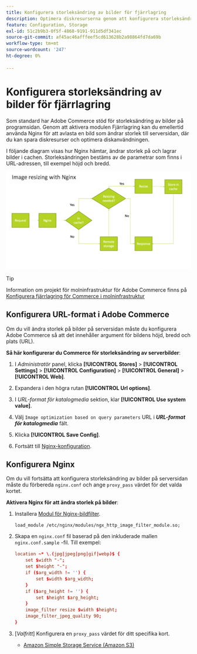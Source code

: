 ```yaml
---
title: Konfigurera storleksändring av bilder för fjärrlagring
description: Optimera diskresurserna genom att konfigurera storleksändring av bilder på serversidan.
feature: Configuration, Storage
exl-id: 51c2b9b3-0f5f-4868-9191-911d5df341ec
source-git-commit: af45ac46afffeef5cd613628b2a98864fd7da69b
workflow-type: tm+mt
source-wordcount: '247'
ht-degree: 0%

---
```


# Konfigurera storleksändring av bilder för fjärrlagring

Som standard har Adobe Commerce stöd för storleksändring av bilder på programsidan. Genom att aktivera modulen Fjärrlagring kan du emellertid använda Nginx för att avlasta en bild som ändrar storlek till serversidan, där du kan spara diskresurser och optimera diskanvändningen.

I följande diagram visas hur Nginx hämtar, ändrar storlek på och lagrar bilder i cachen. Storleksändringen bestäms av de parametrar som finns i URL-adressen, till exempel höjd och bredd.

![bildstorlek](../../assets/configuration/remote-storage-nginx-image-resize.png)

>[!TIP]
>
>Information om projekt för molninfrastruktur för Adobe Commerce finns på [Konfigurera fjärrlagring för Commerce i molninfrastruktur](cloud-support.md)

## Konfigurera URL-format i Adobe Commerce

Om du vill ändra storlek på bilder på serversidan måste du konfigurera Adobe Commerce så att det innehåller argument för bildens höjd, bredd och plats (URL).

**Så här konfigurerar du Commerce för storleksändring av serverbilder**:

1. I _Administratör_ panel, klicka **[!UICONTROL Stores]** > **[!UICONTROL Settings]** > **[!UICONTROL Configuration]** > **[!UICONTROL General]** > **[!UICONTROL Web]**.

1. Expandera i den högra rutan **[!UICONTROL Url options]**.

1. I _URL-format för katalogmedia_ sektion, klar **[!UICONTROL Use system value]**.

1. Välj `Image optimization based on query parameters` URL i **_URL-format för katalogmedia_** fält.

1. Klicka **[!UICONTROL Save Config]**.

1. Fortsätt till [Nginx-konfiguration](#configure-nginx).

## Konfigurera Nginx

Om du vill fortsätta att konfigurera storleksändring av bilder på serversidan måste du förbereda `nginx.conf` och ange `proxy_pass` värdet för det valda kortet.

**Aktivera Nginx för att ändra storlek på bilder**:

1. Installera [Modul för Nginx-bildfilter][nginx-module].

   ```shell
   load_module /etc/nginx/modules/ngx_http_image_filter_module.so;
   ```

1. Skapa en `nginx.conf` fil baserad på den inkluderade mallen `nginx.conf.sample` -fil. Till exempel:

   ```conf
   location ~* \.(jpg|jpeg|png|gif|webp)$ {
       set $width "-";
       set $height "-";
       if ($arg_width != '') {
           set $width $arg_width;
       }
       if ($arg_height != '') {
           set $height $arg_height;
       }
       image_filter resize $width $height;
       image_filter_jpeg_quality 90;
   }
   ```

1. [_Valfritt_] Konfigurera en `proxy_pass` värdet för ditt specifika kort.

   - [Amazon Simple Storage Service (Amazon S3)](remote-storage-aws-s3.md)

<!-- link definitions -->

[nginx-module]: https://nginx.org/en/docs/http/ngx_http_image_filter_module.html
